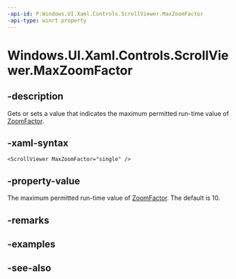 ```yaml
---
-api-id: P:Windows.UI.Xaml.Controls.ScrollViewer.MaxZoomFactor
-api-type: winrt property
---
```


<!-- Property syntax
public float MaxZoomFactor { get;  set; }
-->

# Windows.UI.Xaml.Controls.ScrollViewer.MaxZoomFactor

## -description
Gets or sets a value that indicates the maximum permitted run-time value of [ZoomFactor](scrollviewer_zoomfactor.md).



## -xaml-syntax
```xaml
<ScrollViewer MaxZoomFactor="single" />
```


## -property-value
The maximum permitted run-time value of [ZoomFactor](scrollviewer_zoomfactor.md). The default is 10.

## -remarks

## -examples

## -see-also
